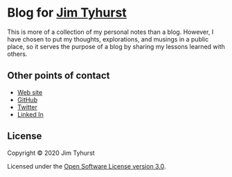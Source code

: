 # Blog for [Jim Tyhurst](https://www.jimtyhurst.com/)

This is more of a collection of my personal notes than a blog.
However, I have chosen to put my thoughts, explorations, and musings
in a public place, so it serves the purpose of a blog by sharing
my lessons learned with others.

## Other points of contact
* [Web site](https://www.jimtyhurst.com/)
* [GitHub](https://github.com/jimtyhurst)
* [Twitter](https://twitter.com/JimTyhurst)
* [Linked In](https://www.linkedin.com/in/jimtyhurst)

## License
Copyright &#169; 2020 Jim Tyhurst

Licensed under the [Open Software License version 3.0](./LICENSE.txt).

